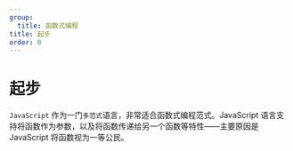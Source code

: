 ```yaml
---
group:
  title: 函数式编程
title: 起步
order: 0
---
```


# 起步

`JavaScript` 作为一门`多范式`语言，非常适合函数式编程范式。JavaScript 语言支持将函数作为参数，以及将函数传递给另一个函数等特性——主要原因是 JavaScript 将函数视为一等公民。
